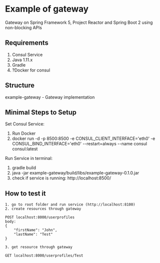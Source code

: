 # Example of gateway
Gateway on Spring Framework 5, Project Reactor and Spring Boot 2 using non-blocking APIs

## Requirements
1. Consul Service
2. Java 1.11.x
3. Gradle
4. ?Docker for consul

## Structure
example-gateway - Gateway implementation

## Minimal Steps to Setup
Set Consul Service:
1. Run Docker
2. docker run -d -p 8500:8500 -e CONSUL_CLIENT_INTERFACE='eth0' -e CONSUL_BIND_INTERFACE='eth0' --restart=always --name consul consul:latest

Run Service in terminal:
1. gradle build
2. java -jar example-gateway/build/libs/example-gateway-0.1.0.jar
3. check if service is running: http://localhost:8500/

## How to test it

```
1. go to root folder and run service (http://localhost:8100)
2. create resources through gateway

POST localhost:8000/userprofiles
body:
{
	"firstName": "John",
	"lastName": "Test"
}

3. get resource through gateway

GET localhost:8000/userprofiles/Test
```

